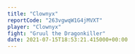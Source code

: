 ```yaml
---
title: "Clownyx"
reportCode: "263vgwqW1G4jMVXT"
player: "Clownyx"
fight: "Gruul the Dragonkiller"
date: 2021-07-15T18:53:21.415000+00:00
---
```

